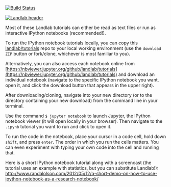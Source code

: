 [![Build
Status](https://travis-ci.org/landlab/tutorials.svg?branch=release)](https://travis-ci.org/landlab/tutorials)

[![Landlab header](./landlab_header.png)](http://landlab.github.io)

Most of these Landlab tutorials can either be read as text files or run
as interactive IPython notebooks (recommended!).

To run the IPython notebook tutorials locally, you can copy this
[landlab/tutorials](https://github.com/landlab/tutorials) repo to your
local working environment (use the ``download ZIP`` button or fork/clone,
whichever is most familiar to you).

Alternatively, you can also access each notebook online from
[https://nbviewer.jupyter.org/github/landlab/tutorials](https://nbviewer.jupyter.org/github/landlab/tutorials)
and download an individual notebook (navigate to the specific IPython
notebook you want, open it, and click the download button that appears
in the upper right).

After downloading/cloning, navigate into your new directory (or to
the directory containing your new download) from the command line
in your terminal.

Use the command ``$ jupyter notebook`` to launch Jupyter, the IPython
notebook viewer (it will open locally in your browser). Then navigate
to the ``.ipynb`` tutorial you want to run and click to open it.

To run the code in the notebook, place your cursor in a code cell,
hold down ``shift``, and press ``enter``. The order in which you
run the cells matters. You can even experiment with typing your own code
into the cell and running that.

Here is a short IPython notebook tutorial along with a screencast
(the tutorial uses an example with statistics, but you can
substitute Landlab!): http://www.randalolson.com/2012/05/12/a-short-demo-on-how-to-use-ipython-notebook-as-a-research-notebook/
